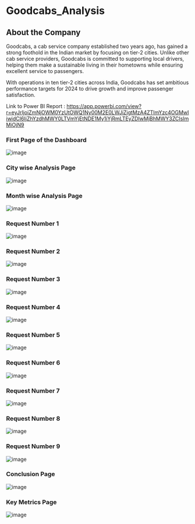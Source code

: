 <H1>Goodcabs_Analysis</H1>

<H2>About the Company</H2>

Goodcabs, a cab service company established two years ago, has gained a strong foothold in the Indian market by focusing on tier-2 cities. Unlike other cab service providers, Goodcabs is committed to supporting local drivers, helping them make a sustainable living in their hometowns while ensuring excellent service to passengers. 

With operations in ten tier-2 cities across India, Goodcabs has set ambitious performance targets for 2024 to drive growth and improve passenger satisfaction.

Link to Power BI Report : https://app.powerbi.com/view?r=eyJrIjoiZmNjOWM0YzUtOWQ1Ny00M2E0LWJiZjgtMzA4ZTlmYzc4OGMwIiwidCI6IjZhYzdhMWY0LTVmYjEtNDE1My1iYjRmLTEyZDIwMjBhMWY3ZCIsImMiOjN9



<H3>First Page of the Dashboard</H3>

![image](https://github.com/user-attachments/assets/aef164de-dc26-4b42-9a8c-5382d72e67ff)

<H3>City wise Analysis Page</H3>

![image](https://github.com/user-attachments/assets/2526d1b3-eaa0-4490-84da-1ab598257188)

<H3>Month wise Analysis Page</H3>

![image](https://github.com/user-attachments/assets/d4edb462-8550-436c-9e3b-982db83eb928)

<H3>Request Number 1 </H3>

![image](https://github.com/user-attachments/assets/ec1b3857-6a22-4e75-81a3-eb800d26ee54)

<H3>Request Number 2 </H3>

![image](https://github.com/user-attachments/assets/6e5e0395-2d10-429f-9396-524c77edf46f)

<H3>Request Number 3 </H3>

![image](https://github.com/user-attachments/assets/c0bb26c3-0914-40d7-9361-de033e23dad7)

<H3>Request Number 4 </H3>

![image](https://github.com/user-attachments/assets/99107e89-7c2d-4211-9fc9-d331bdbdfb8f)

<H3>Request Number 5 </H3>

![image](https://github.com/user-attachments/assets/b2cebf9f-95e7-4aa9-ac29-83005e536713)

<H3>Request Number 6 </H3>

![image](https://github.com/user-attachments/assets/67e81957-d2e6-419b-850e-6911b00e7858)

<H3>Request Number 7 </H3>

![image](https://github.com/user-attachments/assets/165c5368-f034-493a-a191-085ad3619354)

<H3>Request Number 8 </H3>

![image](https://github.com/user-attachments/assets/73b07435-962a-4159-be67-42e2cf0b68f0)

<H3>Request Number 9 </H3>

![image](https://github.com/user-attachments/assets/3f9689b3-04d2-4ea7-9327-44dceaf74155)

<H3>Conclusion Page </H3>

![image](https://github.com/user-attachments/assets/4305c9e9-6604-49eb-9fcc-f30c9afcc349)

<H3>Key Metrics Page </H3>

![image](https://github.com/user-attachments/assets/da18930d-be61-46ad-a1cd-25eeff77daca)

